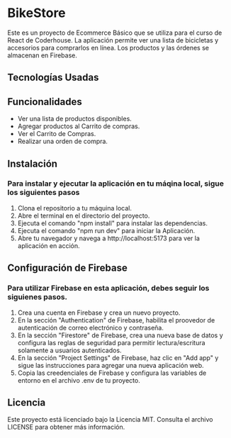 # BikeStore

Este es un proyecto de Ecommerce Básico que se utiliza para el curso de React de Coderhouse. La aplicación permite ver una lista de bicicletas y accesorios para comprarlos en línea. Los productos y las órdenes se almacenan en Firebase.

## Tecnologías Usadas

## Funcionalidades

- Ver una lista de productos disponibles.
- Agregar productos al Carrito de compras.
- Ver el Carrito de Compras.
- Realizar una orden de compra.

## Instalación

### Para instalar y ejecutar la aplicación en tu máqina local, sigue los siguientes pasos

1. Clona el repositorio a tu máquina local.
2. Abre el terminal en el directorio del proyecto.
3. Ejecuta el comando "npm install" para instalar las dependencias.
4. Ejecuta el comando "npm run dev" para iniciar la Aplicación.
5. Abre tu navegador y navega a http://localhost:5173 para ver la aplicación en acción.

## Configuración de Firebase

### Para utilizar Firebase en esta aplicación, debes seguir los siguienes pasos.

1. Crea una cuenta en Firebase y crea un nuevo proyecto.
2. En la sección "Authentication" de Firebase, habilita el proovedor de autenticación de correo electrónico y contraseña.
3. En la sección "Firestore" de Firebase, crea una nueva base de datos y configura las reglas de seguridad para permitir lectura/escritura solamente a usuarios autenticados.
4. En la sección "Project Settings" de Firebase, haz clic en "Add app" y sigue las instrucciones para agregar una nueva aplicación web.
5. Copia las creedenciales de Firebase y configura las variables de entorno en el archivo .env de tu proyecto.

## Licencia

Este proyecto está licenciado bajo la Licencia MIT. Consulta el archivo LICENSE para obtener más información.
